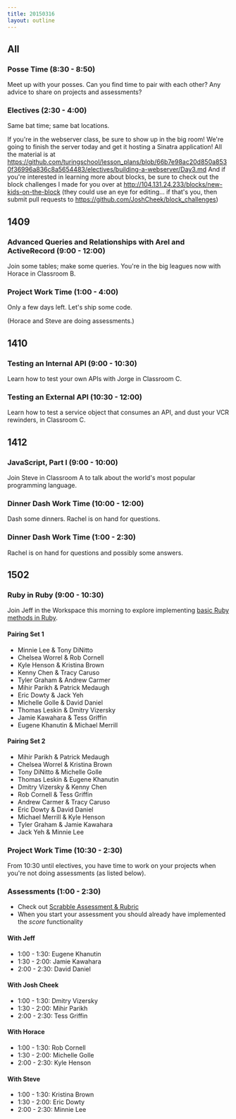 ```yaml
---
title: 20150316
layout: outline
---
```


## All

### Posse Time (8:30 - 8:50)

Meet up with your posses. Can you find time to pair with each other? Any advice to share on projects and assessments?

### Electives (2:30 - 4:00)

Same bat time; same bat locations.

If you're in the webserver class, be sure to show up in the big room!
We're going to finish the server today and get it hosting a Sinatra application!
All the material is at https://github.com/turingschool/lesson_plans/blob/66b7e98ac20d850a8530f36996a836c8a5654483/electives/building-a-webserver/Day3.md
And if you're interested in learning more about blocks, be sure to check out the block challenges I made for you over at
http://104.131.24.233/blocks/new-kids-on-the-block (they could use an eye for editing... if that's you, then submit pull requests to https://github.com/JoshCheek/block_challenges)

## 1409

### Advanced Queries and Relationships with Arel and ActiveRecord (9:00 - 12:00)

Join some tables; make some queries. You're in the big leagues now with Horace in Classroom B.

### Project Work Time (1:00 - 4:00)

Only a few days left. Let's ship some code.

(Horace and Steve are doing assessments.)

## 1410

### Testing an Internal API (9:00 - 10:30)

Learn how to test your own APIs with Jorge in Classroom C.

### Testing an External API (10:30 - 12:00)

Learn how to test a service object that consumes an API, and dust your VCR rewinders, in Classroom C.

## 1412

### JavaScript, Part I (9:00 - 10:00)

Join Steve in Classroom A to talk about the world's most popular programming language.

### Dinner Dash Work Time (10:00 - 12:00)

Dash some dinners. Rachel is on hand for questions.

### Dinner Dash Work Time (1:00 - 2:30)

Rachel is on hand for questions and possibly some answers.

## 1502

### Ruby in Ruby (9:00 - 10:30)

Join Jeff in the Workspace this morning to explore implementing [basic Ruby
methods in Ruby](https://github.com/turingschool/challenges/blob/master/ruby_in_ruby.markdown).

#### Pairing Set 1

* Minnie Lee & Tony DiNitto
* Chelsea Worrel & Rob Cornell
* Kyle Henson & Kristina Brown
* Kenny Chen & Tracy Caruso
* Tyler Graham & Andrew Carmer
* Mihir Parikh & Patrick Medaugh
* Eric Dowty & Jack Yeh
* Michelle Golle & David Daniel
* Thomas Leskin & Dmitry Vizersky
* Jamie Kawahara & Tess Griffin
* Eugene Khanutin & Michael Merrill

#### Pairing Set 2

* Mihir Parikh & Patrick Medaugh
* Chelsea Worrel & Kristina Brown
* Tony DiNitto & Michelle Golle
* Thomas Leskin & Eugene Khanutin
* Dmitry Vizersky & Kenny Chen
* Rob Cornell & Tess Griffin
* Andrew Carmer & Tracy Caruso
* Eric Dowty & David Daniel
* Michael Merrill & Kyle Henson
* Tyler Graham & Jamie Kawahara
* Jack Yeh & Minnie Lee

### Project Work Time (10:30 - 2:30)

From 10:30 until electives, you have time to work on your projects when you're
not doing assessments (as listed below).

### Assessments (1:00 - 2:30)

* Check out [Scrabble Assessment & Rubric](http://tutorials.jumpstartlab.com/academy/assessments/scrabble.html)
* When you start your assessment you should already have implemented the *score* functionality

#### With Jeff

* 1:00 - 1:30: Eugene Khanutin
* 1:30 - 2:00: Jamie Kawahara
* 2:00 - 2:30: David Daniel

#### With Josh Cheek

* 1:00 - 1:30: Dmitry Vizersky
* 1:30 - 2:00: Mihir Parikh
* 2:00 - 2:30: Tess Griffin

#### With Horace

* 1:00 - 1:30: Rob Cornell
* 1:30 - 2:00: Michelle Golle
* 2:00 - 2:30: Kyle Henson

#### With Steve

* 1:00 - 1:30: Kristina Brown
* 1:30 - 2:00: Eric Dowty
* 2:00 - 2:30: Minnie Lee
